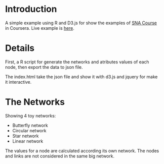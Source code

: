 # Introduction
A simple example using R and D3.js for show the examples of [SNA Course](https://class.coursera.org/sna-002/lecture/index) in Coursera. 
Live example is [here](http://jkunst.com/media/r-d3-sna/index.html).

# Details
First, a R script for generate the networks and atributes values of each node, then export the 
data to json file.

The index.html take the json file and show it with d3.js and jquery for make it interactive.

# The Networks
Showing 4 toy networks:

- Butterfly network
- Circular network
- Star network
- Linear network
	
The values for a node are calculated according its own network. The nodes and links are not considered in the same big network.

